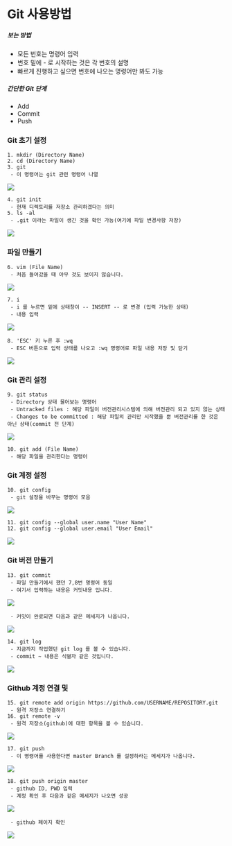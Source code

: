# Git 사용방법

##### 보는 방법
 - 모든 번호는 명령어 입력
 - 번호 밑에 - 로 시작하는 것은 각 번호의 설명
 - 빠르게 진행하고 싶으면 번호에 나오는 명령어만 봐도 가능

##### 간단한 Git 단계
 - Add
 - Commit
 - Push

### Git 초기 설정
	1. mkdir (Directory Name)
	2. cd (Directory Name)
	3. git
	 - 이 명령어는 git 관련 명령어 나열

<kbd><img src="../Img/UsingGit/git3.png" style="max-height:300px; max-width:700px"></kbd>

	4. git init
	 - 현재 디렉토리를 저장소 관리하겠다는 의미
	5. ls -al
	 - .git 이라는 파일이 생긴 것을 확인 가능(여기에 파일 변경사항 저장)

<kbd><img src="../Img/UsingGit/git5.png" style="max-height:300px; max-width:700px"></kbd>

### 파일 만들기
	6. vim (File Name)
	 - 처음 들어갔을 때 아무 것도 보이지 않습니다.

<kbd><img src="../Img/UsingGit/git6.png" style="max-height:300px; max-width:700px"></kbd>

	7. i
	 - i 를 누르면 밑에 상태창이 -- INSERT -- 로 변경 (입력 가능한 상태)
	 - 내용 입력

<kbd><img src="../Img/UsingGit/git7.png" style="max-height:300px; max-width:700px"></kbd>

	8. 'ESC' 키 누른 후 :wq
	 - ESC 버튼으로 입력 상태를 나오고 :wq 명령어로 파일 내용 저장 및 닫기

<kbd><img src="../Img/UsingGit/git8.png" style="max-height:300px; max-width:700px"></kbd>


### Git 관리 설정
	9. git status
	 - Directory 상태 물어보는 명령어
	 - Untracked files : 해당 파일이 버전관리시스템에 의해 버전관리 되고 있지 않는 상태
	 - Changes to be committed : 해당 파일의 관리만 시작했을 뿐 버전관리를 한 것은 아닌 상태(commit 전 단계)

<kbd><img src="../Img/UsingGit/git9.png" style="max-height:300px; max-width:700px"></kbd>


	10. git add (File Name)
	 - 해당 파일을 관리한다는 명령어

### Git 계정 설정
	10. git config
	 - git 설정을 바꾸는 명령어 모음

<kbd><img src="../Img/UsingGit/git10.png" style="max-height:300px; max-width:700px"></kbd>

	11. git config --global user.name "User Name"
	12. git config --global user.email "User Email"

<kbd><img src="../Img/UsingGit/git12.png" style="max-height:300px; max-width:700px"></kbd>


### Git 버전 만들기
	13. git commit
	 - 파일 만들기에서 했던 7,8번 명령어 동일
	 - 여기서 입력하는 내용은 커밋내용 입니다.

<kbd><img src="../Img/UsingGit/git13-1.png" style="max-height:300px; max-width:700px"></kbd>

	 - 커밋이 완료되면 다음과 같은 메세지가 나옵니다.

<kbd><img src="../Img/UsingGit/git13-2.png" style="max-height:300px; max-width:700px"></kbd>

	14. git log
	 - 지금까지 작업했던 git log 를 볼 수 있습니다.
	 - commit ~ 내용은 식별자 같은 것입니다.

<kbd><img src="../Img/UsingGit/git14.png" style="max-height:300px; max-width:700px"></kbd>


### Github 계정 연결 및 
	15. git remote add origin https://github.com/USERNAME/REPOSITORY.git
	 - 원격 저장소 연결하기
	16. git remote -v
	 - 원격 저장소(github)에 대한 항목을 볼 수 있습니다.

<kbd><img src="../Img/UsingGit/git16.png" style="max-height:300px; max-width:700px"></kbd>

	17. git push
	 - 이 명령어를 사용한다면 master Branch 를 설정하라는 메세지가 나옵니다.

<kbd><img src="../Img/UsingGit/git17.png" style="max-height:300px; max-width:700px"></kbd>

	18. git push origin master
	 - github ID, PWD 입력
	 - 계정 확인 후 다음과 같은 메세지가 나오면 성공

<kbd><img src="../Img/UsingGit/git18-1.png" style="max-height:300px; max-width:700px"></kbd>

	 - github 페이지 확인

<kbd><img src="../Img/UsingGit/git18-2.png" style="max-height:300px; max-width:700px"></kbd>

